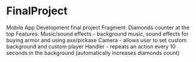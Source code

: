 # FinalProject
Mobile App Development final project
Fragment: Diamonds counter at the top
Features:
Music/sound effects - background music, sound effects for buying armor and using axe/pickaxe
Camera - allows user to set custom background and custom player
Handler - repeats an action every 10 seconds in the background (automatically increases diamonds count)
